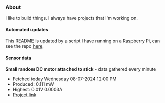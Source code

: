 ### About
I like to build things. I always have projects that I'm working on.

#### Automated updates
This README is updated by a script I have running on a Raspberry Pi, can see the repo [here](https://github.com/jdc-cunningham/raspi-git-repo-updater).

#### Sensor data


**Small random DC motor attached to stick** - data gathered every minute
- Fetched today Wednesday 08-07-2024 12:00 PM
- Produced: 0.111 mW
- Highest: 0.01V 0.0003A
- [Project link](https://github.com/jdc-cunningham/turbine-raspi)